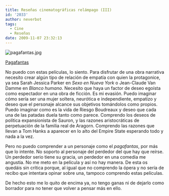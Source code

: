 ```yaml
---
title: Reseñas cinematográficas relámpago (III)
id: '2033'
author: neverbot
tags:
  - Cine
  - Reseñas
date: 2009-11-07 23:32:13
---
```


![pagafantas.jpg](./pagafantas.jpg)

[Pagafantas](http://www.imdb.com/title/tt1161443/)

No puedo con estas películas, lo siento. Para disfrutar de una obra narrativa necesito crear algún tipo de relación de empatía con quien la protagonice, ya sea Sarah Jessica Parker en _Sexo en Nueva York_ o Jean-Claude Van Damme en _Blanco humano_. Necesito que haya un factor de deseo egoísta como espectador en una obra de ficción. Es mi evasión. Puedo imaginar cómo sería ser una mujer soltera, neurótica e independiente, empatizo y deseo que el personaje alcance sus objetivos tomándolos como propios. Puedo imaginar como es la vida de Riesgo Boudreaux y deseo que cada una de las patadas duela tanto como parece. Comprendo los deseos de política expansionista de Sauron, y las razones aristocráticas de perpetuación de la familia real de Aragorn. Comprendo las razones que llevan a Tom Hanks a aparecer en lo alto del Empire State esperando todo y nada a la vez.

Pero no puedo comprender a un personaje como el _pagafantas_, por más que lo intente. No soporto al personaje del perdedor del que hay que reírse. Un perdedor serio tiene su gracia, un perdedor en una comedia me angustia. No me meto en la película y así no hay manera. De esta os quedáis sin crítica porque, al igual que no comprendo la ópera y no sería de recibo que intentara opinar sobre una, tampoco comprendo estas películas.

De hecho esto me lo quito de encima ya, no tengo ganas ni de dejarlo como borrador para no tener que volver a pensar más en ello.